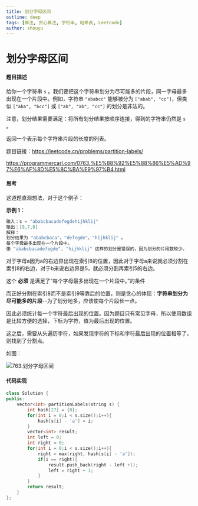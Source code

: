 ```yaml
---
title: 划分字母区间
outline: deep
tags: [算法, 贪心算法, 字符串, 哈希表, Leetcode]
author: shouyu
---
```


# 划分字母区间

#### 题目描述

给你一个字符串 `s` 。我们要把这个字符串划分为尽可能多的片段，同一字母最多出现在一个片段中。例如，字符串 `"ababcc"` 能够被分为 `["abab", "cc"]`，但类似 `["aba", "bcc"]` 或 `["ab", "ab", "cc"]` 的划分是非法的。

注意，划分结果需要满足：将所有划分结果按顺序连接，得到的字符串仍然是 `s` 。

返回一个表示每个字符串片段的长度的列表。

题目链接：https://leetcode.cn/problems/partition-labels/

https://programmercarl.com/0763.%E5%88%92%E5%88%86%E5%AD%97%E6%AF%8D%E5%8C%BA%E9%97%B4.html

#### 思考

这道题直观想法，对于这个例子：

**示例 1：**

```c++
输入：s = "ababcbacadefegdehijhklij"
输出：[9,7,8]
解释：
划分结果为 "ababcbaca"、"defegde"、"hijhklij" 。
每个字母最多出现在一个片段中。
像 "ababcbacadefegde", "hijhklij" 这样的划分是错误的，因为划分的片段数较少。 
```

对于字母a因为a的右边界出现在索引8的位置，因此对于字母a来说就必须分割在索引8的右边，对于b来说右边界是5，就必须分割再索引5的右边。

这个 **必须** 是满足了“每个字母最多出现在一个片段中。”的条件

而正好分割在索引8而不是索引9等靠后的位置，则是贪心的体现：**字符串划分为尽可能多的片段**--为了划分地多，应该使每个片段长一点。

因此必须统计每一个字符最后出现的位置。因为题目只有常见字母，所以使用数组是比较方便的选择，下标为字符，值为最后出现的位置。

这之后，需要从头遍历字符，如果发现字符的下标和字符最后出现的位置相等了，则找到了分割点。

如图：

![763.划分字母区间](https://images-xxueyu.oss-cn-shanghai.aliyuncs.com/20201222191924417.png)

#### 代码实现

```C++
class Solution {
public:
    vector<int> partitionLabels(string s) {
		int hash[27] = {0};
        for(int i = 0;i < s.size();i++){
            hash[s[i] - 'a'] = i;
        }
        vector<int> result;
        int left = 0;
        int right = 0;
        for(int i = 0;i < s.size();i++){
            right = max(right, hash[s[i] - 'a']);
            if(i == right){
                result.push_back(right - left +1);
                left = right + 1;
            }
        }
        return result;
    }
};
```

